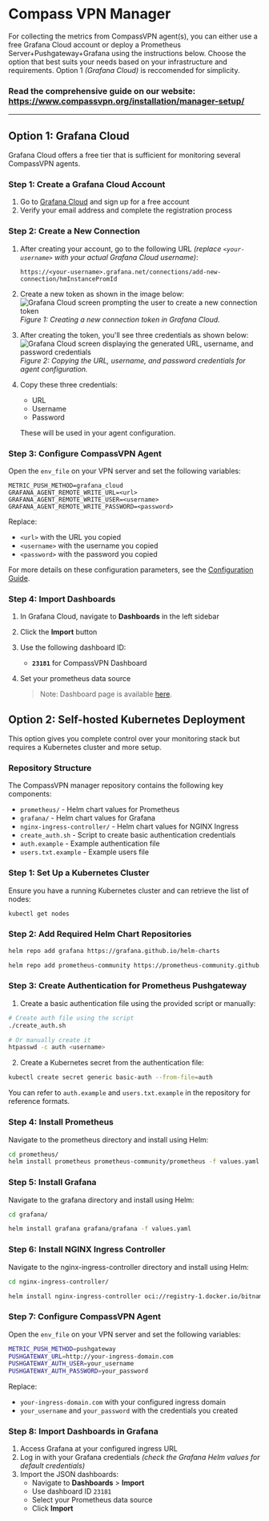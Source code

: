 # Compass VPN Manager

For collecting the metrics from CompassVPN agent(s), you can either use a free Grafana Cloud account or deploy a Prometheus Server+Pushgateway+Grafana using the instructions below. Choose the option that best suits your needs based on your infrastructure and requirements. Option 1 _(Grafana Cloud)_ is reccomended for simplicity.

### Read the comprehensive guide on our website: https://www.compassvpn.org/installation/manager-setup/

---


## Option 1: Grafana Cloud

Grafana Cloud offers a free tier that is sufficient for monitoring several CompassVPN agents.

### Step 1: Create a Grafana Cloud Account

1. Go to [Grafana Cloud](https://grafana.com/auth/sign-up/create-user) and sign up for a free account
2. Verify your email address and complete the registration process

### Step 2: Create a New Connection

1. After creating your account, go to the following URL _(replace `<your-username>` with your actual Grafana Cloud username)_:
   ```plaintext
   https://<your-username>.grafana.net/connections/add-new-connection/hmInstancePromId
   ```

2. Create a new token as shown in the image below:
   ![Grafana Cloud screen prompting the user to create a new connection token](https://github.com/user-attachments/assets/020949ea-7a58-4acd-a843-a9d737aa24b7)
   *Figure 1: Creating a new connection token in Grafana Cloud.*

4. After creating the token, you'll see three credentials as shown below:
   ![Grafana Cloud screen displaying the generated URL, username, and password credentials](https://github.com/user-attachments/assets/7e62690b-3b82-43f8-a6bc-b27ffffbe0a1)
   *Figure 2: Copying the URL, username, and password credentials for agent configuration.*

6. Copy these three credentials:
   - URL
   - Username
   - Password
   
   These will be used in your agent configuration.

### Step 3: Configure CompassVPN Agent

Open the `env_file` on your VPN server and set the following variables:

```shell
METRIC_PUSH_METHOD=grafana_cloud
GRAFANA_AGENT_REMOTE_WRITE_URL=<url>
GRAFANA_AGENT_REMOTE_WRITE_USER=<username>
GRAFANA_AGENT_REMOTE_WRITE_PASSWORD=<password>
```

Replace:
- `<url>` with the URL you copied
- `<username>` with the username you copied
- `<password>` with the password you copied

For more details on these configuration parameters, see the [Configuration Guide](https://www.compassvpn.org/installation/configuration/).

### Step 4: Import Dashboards

1. In Grafana Cloud, navigate to **Dashboards** in the left sidebar
2. Click the **Import** button
3. Use the following dashboard ID:
   - **`23181`** for CompassVPN Dashboard
4. Set your prometheus data source

   > Note: Dashboard page is available [here](https://grafana.com/grafana/dashboards/23181).

## Option 2: Self-hosted Kubernetes Deployment

This option gives you complete control over your monitoring stack but requires a Kubernetes cluster and more setup.

### Repository Structure

The CompassVPN manager repository contains the following key components:

- `prometheus/` - Helm chart values for Prometheus
- `grafana/` - Helm chart values for Grafana
- `nginx-ingress-controller/` - Helm chart values for NGINX Ingress
- `create_auth.sh` - Script to create basic authentication credentials
- `auth.example` - Example authentication file
- `users.txt.example` - Example users file

### Step 1: Set Up a Kubernetes Cluster

Ensure you have a running Kubernetes cluster and can retrieve the list of nodes:

```bash
kubectl get nodes
```

### Step 2: Add Required Helm Chart Repositories

```bash
helm repo add grafana https://grafana.github.io/helm-charts
```
```bash
helm repo add prometheus-community https://prometheus-community.github.io/helm-charts
```

### Step 3: Create Authentication for Prometheus Pushgateway

1. Create a basic authentication file using the provided script or manually:

```bash
# Create auth file using the script
./create_auth.sh

# Or manually create it
htpasswd -c auth <username>
```

2. Create a Kubernetes secret from the authentication file:

```bash
kubectl create secret generic basic-auth --from-file=auth
```

You can refer to `auth.example` and `users.txt.example` in the repository for reference formats.

### Step 4: Install Prometheus

Navigate to the prometheus directory and install using Helm:

```bash
cd prometheus/
helm install prometheus prometheus-community/prometheus -f values.yaml
```

### Step 5: Install Grafana

Navigate to the grafana directory and install using Helm:

```bash
cd grafana/
```
```bash
helm install grafana grafana/grafana -f values.yaml
```

### Step 6: Install NGINX Ingress Controller

Navigate to the nginx-ingress-controller directory and install using Helm:

```bash
cd nginx-ingress-controller/
```
```bash
helm install nginx-ingress-controller oci://registry-1.docker.io/bitnamicharts/nginx-ingress-controller -f values.yaml
```

### Step 7: Configure CompassVPN Agent

Open the `env_file` on your VPN server and set the following variables:

```bash
METRIC_PUSH_METHOD=pushgateway
PUSHGATEWAY_URL=http://your-ingress-domain.com
PUSHGATEWAY_AUTH_USER=your_username
PUSHGATEWAY_AUTH_PASSWORD=your_password
```

Replace:
- `your-ingress-domain.com` with your configured ingress domain
- `your_username` and `your_password` with the credentials you created

### Step 8: Import Dashboards in Grafana

1. Access Grafana at your configured ingress URL
2. Log in with your Grafana credentials _(check the Grafana Helm values for default credentials)_
3. Import the JSON dashboards:
   - Navigate to **Dashboards** > **Import**
   - Use dashboard ID `23181`
   - Select your Prometheus data source
   - Click **Import**
